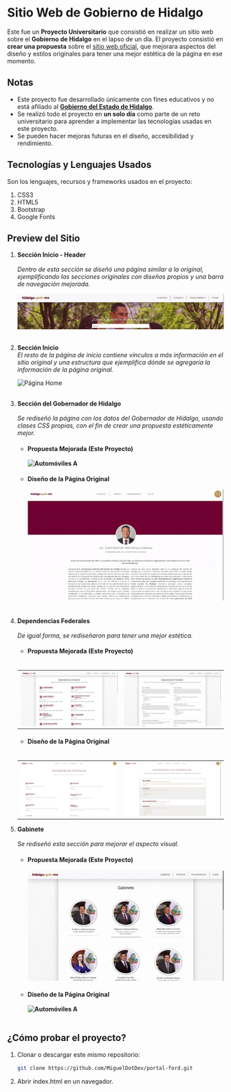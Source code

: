 # Sitio Web de Gobierno de Hidalgo
Este fue un **Proyecto Universitario** que consistió en realizar un sitio web sobre el **Gobierno de Hidalgo** en el lapso de un día. El proyecto consistió en **crear una propuesta** sobre el [sitio web oficial](https://www.hidalgo.gob.mx/), que mejorara aspectos del diseño y estilos originales para tener una mejor estética de la página en ese momento.

## Notas
- Este proyecto fue desarrollado únicamente con fines educativos y no está afiliado al **[Gobierno del Estado de Hidalgo](https://www.ford.mx/)**.<br>
- Se realizó todo el proyecto en **un solo día** como parte de un reto universitario para aprender a implementar las tecnologías usadas en este proyecto.<br>
- Se pueden hacer mejoras futuras en el diseño, accesibilidad y rendimiento.

## Tecnologías y Lenguajes Usados
Son los lenguajes, recursos y frameworks usados en el proyecto:  
1. CSS3  
1. HTML5  
1. Bootstrap  
1. Google Fonts  

## Preview del Sitio  

1. **Sección Inicio - Header**<br>  
   *Dentro de esta sección se diseñó una página similar a la original, ejemplificando las secciones originales con diseños propios y una barra de navegación mejorada.*  

   ![Nav de Inicio](assets/p1.gif)<br><br>

2. **Sección Inicio**<br>
   *El resto de la página de inicio contiene vínculos a más información en el sitio original y una estructura que ejemplifica dónde se agregaría la información de la página original.*  

   ![Página Home](assets/p2.gif)<br><br>

3. **Sección del Gobernador de Hidalgo**<br>  
   *Se rediseñó la página con los datos del Gobernador de Hidalgo, usando clases CSS propias, con el fin de crear una propuesta estéticamente mejor.*  
   - #### Propuesta Mejorada (Este Proyecto)<br><br> ![Automóviles A](assets/p3.gif)  
   - #### Diseño de la Página Original<br><br> ![Automóviles A](assets/p4.gif)<br><br>

4. **Dependencias Federales**<br>  
   *De igual forma, se rediseñaron para tener una mejor estética.*  

   - #### Propuesta Mejorada (Este Proyecto)<br><br>
   <table>
        <tr>
            <td><img src="assets/p5.png" width="400"></td>
            <td><img src="assets/p7.png" width="400"></td>
        </tr>
    </table>

   - #### Diseño de la Página Original<br><br>
    <table>
        <tr>
            <td><img src="assets/p8.png" width="400"></td>
            <td><img src="assets/p9.png" width="400"></td>
        </tr>
    </table>

5. **Gabinete**<br>  
   *Se rediseñó esta sección para mejorar el aspecto visual.*  
   - #### Propuesta Mejorada (Este Proyecto)<br><br> ![Automóviles A](assets/p10.gif)  
   - #### Diseño de la Página Original<br><br> ![Automóviles A](assets/p11.gif)<br><br>

## ¿Cómo probar el proyecto?  

1. Clonar o descargar este mismo repositorio:  
   ```bash
   git clone https://github.com/MiguelDotDev/portal-ford.git
   ```
1. Abrir index.html en un navegador.
